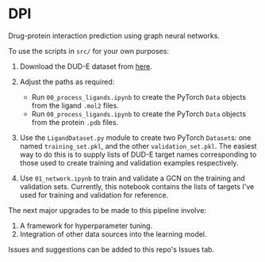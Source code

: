 # DPI
Drug-protein interaction prediction using graph neural networks.

To use the scripts in `src/` for your own purposes:

1. Download the DUD-E dataset from [here](http://dude.docking.org/db/subsets/all/all.tar.gz).
2. Adjust the paths as required:

   * Run `00_process_ligands.ipynb` to create the PyTorch `Data` objects from the ligand `.mol2` files.
   * Run `00_process_ligands.ipynb` to create the PyTorch `Data` objects from the protein `.pdb` files.
 
3. Use the `LigandDataset.py` module to create two PyTorch `Dataset`s: one named `training_set.pkl`,
   and the other `validation_set.pkl`. The easiest way to do this is to supply lists of DUD-E target
   names corresponding to those used to create training and validation examples respectively.
4. Use `01_network.ipynb` to train and validate a GCN on the training and validation sets. Currently,
   this notebook contains the lists of targets I've used for training and validation for reference.
   
The next major upgrades to be made to this pipeline involve:

1. A framework for hyperparameter tuning.
2. Integration of other data sources into the learning model.

Issues and suggestions can be added to this repo's Issues tab.
